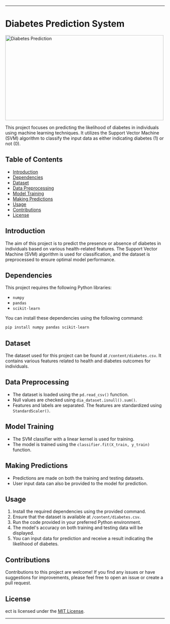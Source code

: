
---

# Diabetes Prediction System

<img src="https://encrypted-tbn0.gstatic.com/images?q=tbn:ANd9GcTBwEu-pYxjO9zOG9HP-lc-lfokB8XQjhaX8w&usqp=CAU" alt="Diabetes Prediction" width="500" height="268">

This project focuses on predicting the likelihood of diabetes in individuals using machine learning techniques. It utilizes the Support Vector Machine (SVM) algorithm to classify the input data as either indicating diabetes (1) or not (0).

## Table of Contents

- [Introduction](#introduction)
- [Dependencies](#dependencies)
- [Dataset](#dataset)
- [Data Preprocessing](#data-preprocessing)
- [Model Training](#model-training)
- [Making Predictions](#making-predictions)
- [Usage](#usage)
- [Contributions](#contributions)
- [License](#license)

## Introduction

The aim of this project is to predict the presence or absence of diabetes in individuals based on various health-related features. The Support Vector Machine (SVM) algorithm is used for classification, and the dataset is preprocessed to ensure optimal model performance.

## Dependencies

This project requires the following Python libraries:

- `numpy`
- `pandas`
- `scikit-learn`

You can install these dependencies using the following command:

```bash
pip install numpy pandas scikit-learn
```

## Dataset

The dataset used for this project can be found at `/content/diabetes.csv`. It contains various features related to health and diabetes outcomes for individuals.

## Data Preprocessing

- The dataset is loaded using the `pd.read_csv()` function.
- Null values are checked using `dia_dataset.isnull().sum()`.
- Features and labels are separated. The features are standardized using `StandardScaler()`.

## Model Training

- The SVM classifier with a linear kernel is used for training.
- The model is trained using the `classifier.fit(X_train, y_train)` function.

## Making Predictions

- Predictions are made on both the training and testing datasets.
- User input data can also be provided to the model for prediction.

## Usage

1. Install the required dependencies using the provided command.
2. Ensure that the dataset is available at `/content/diabetes.csv`.
3. Run the code provided in your preferred Python environment.
4. The model's accuracy on both training and testing data will be displayed.
5. You can input data for prediction and receive a result indicating the likelihood of diabetes.

## Contributions

Contributions to this project are welcome! If you find any issues or have suggestions for improvements, please feel free to open an issue or create a pull request.

## License
ect is licensed under the [MIT License](LICENSE).

---
